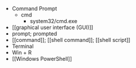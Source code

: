 - Command Prompt
    - cmd
        - system32/cmd.exe
- [[graphical user interface (GUI)]]
- prompt; prompted
- [[command]]; [[shell command]]; [[shell script]]
- Terminal
- Win + R
- [[Windows PowerShell]]
